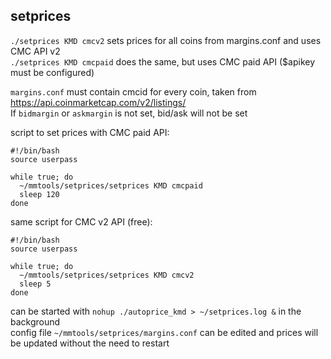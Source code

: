 ## setprices

`./setprices KMD cmcv2` sets prices for all coins from margins.conf and uses CMC API v2  
`./setprices KMD cmcpaid` does the same, but uses CMC paid API ($apikey must be configured)  

`margins.conf` must contain cmcid for every coin, taken from https://api.coinmarketcap.com/v2/listings/  
If `bidmargin` or `askmargin` is not set, bid/ask will not be set  

script to set prices with CMC paid API:
```
#!/bin/bash
source userpass

while true; do
  ~/mmtools/setprices/setprices KMD cmcpaid
  sleep 120
done
```

same script for CMC v2 API (free):
```
#!/bin/bash
source userpass

while true; do
  ~/mmtools/setprices/setprices KMD cmcv2
  sleep 5
done
```

can be started with `nohup ./autoprice_kmd > ~/setprices.log &` in the background  
config file `~/mmtools/setprices/margins.conf` can be edited and prices will be updated without the need to restart  
